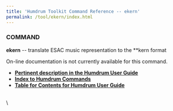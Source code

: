 ```yaml
---
title: 'Humdrum Toolkit Command Reference -- ekern'
permalink: /tool/ekern/index.html
---
```


### COMMAND

**ekern** \-- translate ESAC music representation to the \*\*kern format

On-line documentation is not currently available for this command.



-   [**Pertinent description in the Humdrum User
    Guide**](../guide34.html#Interval_Vectors_Using_the_iv_Command)
-   [**Index to Humdrum Commands**](../commands.toc.html)
-   [**Table for Contents for Humdrum User Guide**](../guide.toc.html)

\
\
